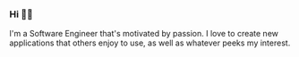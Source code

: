 ### Hi 👋🏻

I'm a Software Engineer that's motivated by passion. I love to create new applications that others enjoy to use, as well as whatever peeks my interest.
